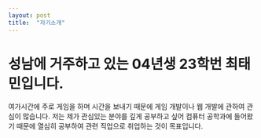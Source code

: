 ```yaml
---
layout: post
title:  "자기소개"
---
```

# 성남에 거주하고 있는 04년생 23학번 최태민입니다.

여가시간에 주로 게임을 하며 시간을 보내기 때문에 게임 개발이나 웹 개발에 관하여 관심이 많습니다.
저는 제가 관심있는 분야를 깊게 공부하고 싶어 컴퓨터 공학과에 들어왔기 때문에 열심히 공부하여 관련 직업으로 취업하는 것이 목표입니다.
